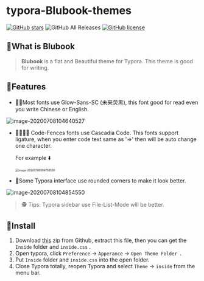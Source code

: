 # typora-Blubook-themes

[![GitHub stars](https://img.shields.io/github/stars/FishionYu/typora-blubook-theme?style=flat-square)](https://github.com/FishionYu/typora-blubook-theme/stargazers)  ![GitHub All Releases](https://img.shields.io/github/downloads/FishionYu/typora-blubook-theme/total?color=%23c060a1&style=flat-square)  [![GitHub license](https://img.shields.io/github/license/FishionYu/typora-blubook-theme?style=flat-square)](https://github.com/FishionYu/typora-blubook-theme/blob/master/LICENSE)

## 📘What is Blubook

> **Blubook** is a flat and Beautiful theme for Typora. This theme is good for writing. 

## 🌠Features

- 📝📖Most fonts use Glow-Sans-SC (未来荧黑), this font good for read even you write Chinese or English.

![image-20200708104640527](https://cdn.jsdelivr.net/gh/FishionYu/Rayyu-sPic@master/img/image-20200708104640527.png)

- 👨‍💻‍👩‍💻 Code-Fences fonts use Cascadia Code. This fonts support ligature, when you enter code text same as  '=>'  then will be auto change one character.

   For example ⬇️

   <img src="https://cdn.jsdelivr.net/gh/FishionYu/Rayyu-sPic@master/img/image-20200708094758539.png" alt="image-20200708094758539" style="zoom:50%;" />

- 🎨Some Typora interface use rounded corners to make it look better.

![image-20200708104854550](https://cdn.jsdelivr.net/gh/FishionYu/Rayyu-sPic@master/img/image-20200708104854550.png)

> 🕵️ Tips: Typora sidebar use File-List-Mode will be better.

## 🔨Install

1. Download [this](https://github.com/FishionYu/typora-blubook-theme/releases/latest) zip from Github, extract this file, then you can get the `Inside` folder and `inside.css` .
2. Open typora, click `Preference` → `Apperance` → `Open Theme Folder `.
3. Put `Inside` folder and `inside.css` into the open folder.
4. Close Typora totally, reopen Typora and select `Theme` → `inside` from the menu bar.


